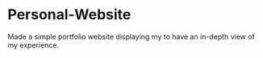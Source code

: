 # Personal-Website
Made a simple portfolio website displaying my to have an in-depth view of my experience.
